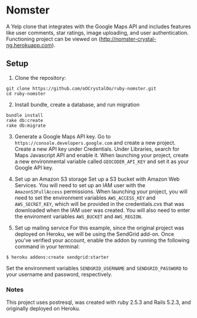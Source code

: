 # Nomster

A Yelp clone that integrates with the Google Maps API and includes features like user comments, star ratings, image uploading, and user authentication.
Functioning project can be viewed on (http://nomster-crystal-ng.herokuapp.com).

## Setup
1. Clone the repository:
``` 
git clone https://github.com/oOCrystalOo/ruby-nomster.git
cd ruby-nomster
```
	
2. Install bundle, create a database, and run migration
``` 
bundle install
rake db:create
rake db:migrate
```

3. Generate a Google Maps API key.
Go to `https://console.developers.google.com` and create a new project. Create a new API key under Credentials. Under Libraries, search for Maps Javascript API and enable it.
When launching your project, create a new environmental variable called `GEOCODER_API_KEY` and set it as your Google API key.

4. Set up an Amazon S3 storage
Set up a S3 bucket with Amazon Web Services. You will need to set up an IAM user with the `AmazonS3FullAccess` permissions. 
When launching your project, you will need to set the environment variables `AWS_ACCESS_KEY` and `AWS_SECRET_KEY`, which will be provided in the credentials.cvs that was downloaded when the IAM user was created.
You will also need to enter the enviroment variables `AWS_BUCKET` and `AWS_REGION`.

5. Set up mailing service
For this example, since the original project was deployed on Heroku, we will be using the SendGrid add-on. Once you've verified your account, enable the addon by running the following command in your terminal:
```
$ heroku addons:create sendgrid:starter
```
Set the environment variables `SENDGRID_USERNAME` and `SENDGRID_PASSWORD` to your username and password, respectively.

	
### Notes
This project uses postresql, was created with ruby 2.5.3 and Rails 5.2.3, and originally deployed on Heroku.